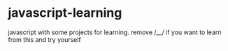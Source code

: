 # javascript-learning
javascript with some projects for learning.
remove /*__*/ if you want to learn from this and try yourself

